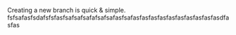 
Creating a new branch is quick & simple.
fsfsafasfsdafsfsfasfsafsafsafafsafsafasfsafasfasfasfasfasfasfasfasfasfasdfasfas
